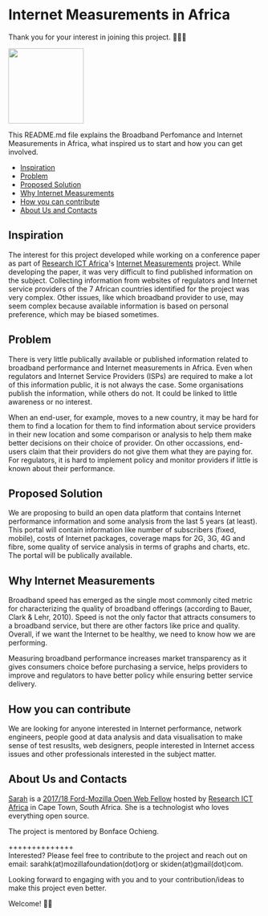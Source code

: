 # Internet Measurements in Africa
Thank you for your interest in joining this project. 👍🏾🎊

<html>
  <img src="https://github.com/MsKiden/africa-internet-measurements/blob/master/images/internet-measurements.png"
    width=150
  </img>
</html>

This README.md file explains the Broadband Perfomance and Internet Measurements in Africa, what inspired us to start and how you can get involved.

* [Inspiration](#inspiration)
* [Problem](#problem)
* [Proposed Solution](#proposed-solution)
* [Why Internet Measurements](#why-internet-measurements)
* [How you can contribute](#how-you-can-contribute)
* [About Us and Contacts](#about-us-and-contacts) 

## Inspiration
The interest for this project developed while working on a conference paper as part of [Research ICT Africa](https://researchictafrica.net/)'s [Internet Measurements](https://researchictafrica.net/data/internet-measurements/) project. While developing the paper, it was very difficult to find published information on the subject. Collecting information from websites of regulators and Internet service providers of the 7 African countries identified for the project was very complex. Other issues, like which broadband provider to use, may seem complex because available information is based on personal preference, which may be biased sometimes. 

## Problem
There is very little publically available or published information related to broadband performance and Internet measurements in Africa. Even when regulators and Internet Service Providers (ISPs) are required to make a lot of this information public, it is not always the case. Some organisations publish the information, while others do not. It could be linked to little awareness or no interest.

When an end-user, for example, moves to a new country, it may be hard for them to find a location for them to find information about service providers in their new location and some comparison or analysis to help them make better decisions on their choice of provider. On other occassions, end-users claim that their providers do not give them what they are paying for. For regulators, it is hard to implement policy and monitor providers if little is known about their performance. 

## Proposed Solution
We are proposing to build an open data platform that contains Internet performance information and some analysis from the last 5 years (at least). This portal will contain information like number of subscribers (fixed, mobile), costs of Internet packages, coverage maps for 2G, 3G, 4G and fibre, some quality of service analysis in terms of graphs and charts, etc. The portal will be publically available. 

## Why Internet Measurements
Broadband speed has emerged as the single most commonly cited metric for characterizing the quality of broadband offerings (according to Bauer, Clark & Lehr, 2010). Speed is not the only factor that attracts consumers to a broadband service, but there are other factors like price and quality. Overall, if we want the Internet to be healthy, we need to know how we are performing. 

Measuring broadband performance increases market transparency as it gives consumers choice before purchasing a service, helps providers to improve and regulators to have better policy while ensuring better service delivery. 

## How you can contribute
We are looking for anyone interested in Internet performance, network engineers, people good at data analysis and data visualisation to make sense of test resuslts, web designers, people interested in Internet access issues and other professionals interested in the subject matter. 

## About Us and Contacts
[Sarah](https://github.com/MsKiden) is a [2017/18 Ford-Mozilla Open Web Fellow](https://medium.com/read-write-participate/mozilla-announces-15-new-fellows-for-science-advocacy-and-media-1bff27e97fc7) hosted by [Research ICT Africa](https://researchictafrica.net/) in Cape Town, South Africa. She is a technologist who loves everything open source. 

The project is mentored by Bonface Ochieng.

++++++++++++++<br>
Interested? Please feel free to contribute to the project and reach out on email: sarahk(at)mozillafoundation(dot)org or skiden(at)gmail(dot)com. 

Looking forward to engaging with you and to your contribution/ideas to make this project even better. 

Welcome! 🎉🎊 
